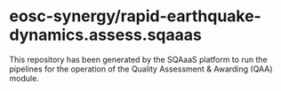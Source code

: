 <!--
SPDX-FileCopyrightText: Copyright contributors to the Software Quality Assurance as a Service (SQAaaS) project <sqaaas@ibergrid.eu>

SPDX-License-Identifier: GPL-3.0-only
-->

# eosc-synergy/rapid-earthquake-dynamics.assess.sqaaas
This repository has been generated by the SQAaaS platform to run the pipelines
for the operation of the
Quality Assessment & Awarding (QAA)
module.